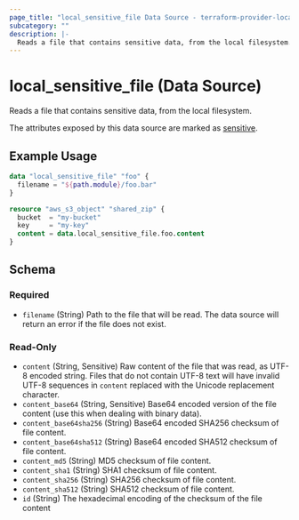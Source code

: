 ```yaml
---
page_title: "local_sensitive_file Data Source - terraform-provider-local"
subcategory: ""
description: |-
  Reads a file that contains sensitive data, from the local filesystem.
---
```


# local_sensitive_file (Data Source)

Reads a file that contains sensitive data, from the local filesystem.

The attributes exposed by this data source are marked as
[sensitive](https://learn.hashicorp.com/tutorials/terraform/sensitive-variables).

## Example Usage

```terraform
data "local_sensitive_file" "foo" {
  filename = "${path.module}/foo.bar"
}

resource "aws_s3_object" "shared_zip" {
  bucket  = "my-bucket"
  key     = "my-key"
  content = data.local_sensitive_file.foo.content
}
```

<!-- schema generated by tfplugindocs -->
## Schema

### Required

- `filename` (String) Path to the file that will be read. The data source will return an error if the file does not exist.

### Read-Only

- `content` (String, Sensitive) Raw content of the file that was read, as UTF-8 encoded string. Files that do not contain UTF-8 text will have invalid UTF-8 sequences in `content`
  replaced with the Unicode replacement character.
- `content_base64` (String, Sensitive) Base64 encoded version of the file content (use this when dealing with binary data).
- `content_base64sha256` (String) Base64 encoded SHA256 checksum of file content.
- `content_base64sha512` (String) Base64 encoded SHA512 checksum of file content.
- `content_md5` (String) MD5 checksum of file content.
- `content_sha1` (String) SHA1 checksum of file content.
- `content_sha256` (String) SHA256 checksum of file content.
- `content_sha512` (String) SHA512 checksum of file content.
- `id` (String) The hexadecimal encoding of the checksum of the file content
